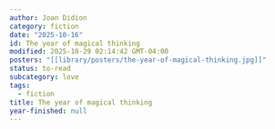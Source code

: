 ```yaml
---
author: Joan Didion
category: fiction
date: "2025-10-16"
id: The year of magical thinking
modified: 2025-10-29 02:14:42 GMT-04:00
posters: "[[library/posters/the-year-of-magical-thinking.jpg]]"
status: to-read
subcategory: love
tags:
  - fiction
title: The year of magical thinking
year-finished: null
---
```

